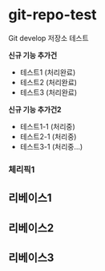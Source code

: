 # git-repo-test
Git develop 저장소 테스트

**신규 기능 추가건**
- 테스트1 (처리완료)
- 테스트2 (처리완료)
- 테스트3 (처리완료)

**신규 기능 추가건2**
- 테스트1-1 (처리중)
- 테스트2-1 (처리중)
- 테스트3-1 (처리중...)

### 체리픽1

## 리베이스1

## 리베이스2

## 리베이스3
